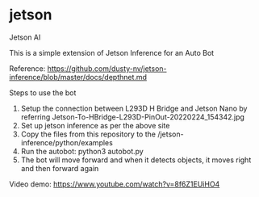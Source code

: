 # jetson
Jetson AI

This is a simple extension of Jetson Inference for an Auto Bot

Reference: https://github.com/dusty-nv/jetson-inference/blob/master/docs/depthnet.md

Steps to use the bot
1. Setup the connection between L293D H Bridge and Jetson Nano by referring Jetson-To-HBridge-L293D-PinOut-20220224_154342.jpg 
2. Set up jetson inference as per the above site
3. Copy the files from this repository to the /jetson-inference/python/examples
4. Run the autobot: python3 autobot.py
5. The bot will move forward and when it detects objects, it moves right and then forward again

Video demo: https://www.youtube.com/watch?v=8f6Z1EUiHO4
